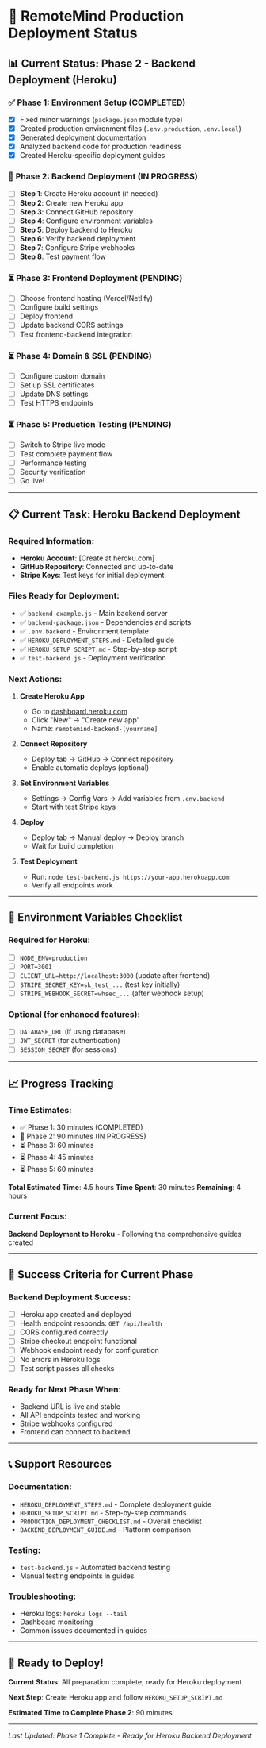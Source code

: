 # 🚀 RemoteMind Production Deployment Status

## 📊 **Current Status: Phase 2 - Backend Deployment (Heroku)**

### ✅ **Phase 1: Environment Setup (COMPLETED)**
- [x] Fixed minor warnings (`package.json` module type)
- [x] Created production environment files (`.env.production`, `.env.local`)
- [x] Generated deployment documentation
- [x] Analyzed backend code for production readiness
- [x] Created Heroku-specific deployment guides

### 🔄 **Phase 2: Backend Deployment (IN PROGRESS)**
- [ ] **Step 1**: Create Heroku account (if needed)
- [ ] **Step 2**: Create new Heroku app
- [ ] **Step 3**: Connect GitHub repository
- [ ] **Step 4**: Configure environment variables
- [ ] **Step 5**: Deploy backend to Heroku
- [ ] **Step 6**: Verify backend deployment
- [ ] **Step 7**: Configure Stripe webhooks
- [ ] **Step 8**: Test payment flow

### ⏳ **Phase 3: Frontend Deployment (PENDING)**
- [ ] Choose frontend hosting (Vercel/Netlify)
- [ ] Configure build settings
- [ ] Deploy frontend
- [ ] Update backend CORS settings
- [ ] Test frontend-backend integration

### ⏳ **Phase 4: Domain & SSL (PENDING)**
- [ ] Configure custom domain
- [ ] Set up SSL certificates
- [ ] Update DNS settings
- [ ] Test HTTPS endpoints

### ⏳ **Phase 5: Production Testing (PENDING)**
- [ ] Switch to Stripe live mode
- [ ] Test complete payment flow
- [ ] Performance testing
- [ ] Security verification
- [ ] Go live!

---

## 📋 **Current Task: Heroku Backend Deployment**

### **Required Information:**
- **Heroku Account**: [Create at heroku.com]
- **GitHub Repository**: Connected and up-to-date
- **Stripe Keys**: Test keys for initial deployment

### **Files Ready for Deployment:**
- ✅ `backend-example.js` - Main backend server
- ✅ `backend-package.json` - Dependencies and scripts
- ✅ `.env.backend` - Environment template
- ✅ `HEROKU_DEPLOYMENT_STEPS.md` - Detailed guide
- ✅ `HEROKU_SETUP_SCRIPT.md` - Step-by-step script
- ✅ `test-backend.js` - Deployment verification

### **Next Actions:**
1. **Create Heroku App**
   - Go to [dashboard.heroku.com](https://dashboard.heroku.com)
   - Click "New" → "Create new app"
   - Name: `remotemind-backend-[yourname]`

2. **Connect Repository**
   - Deploy tab → GitHub → Connect repository
   - Enable automatic deploys (optional)

3. **Set Environment Variables**
   - Settings → Config Vars → Add variables from `.env.backend`
   - Start with test Stripe keys

4. **Deploy**
   - Deploy tab → Manual deploy → Deploy branch
   - Wait for build completion

5. **Test Deployment**
   - Run: `node test-backend.js https://your-app.herokuapp.com`
   - Verify all endpoints work

---

## 🔧 **Environment Variables Checklist**

### **Required for Heroku:**
- [ ] `NODE_ENV=production`
- [ ] `PORT=3001`
- [ ] `CLIENT_URL=http://localhost:3000` (update after frontend)
- [ ] `STRIPE_SECRET_KEY=sk_test_...` (test key initially)
- [ ] `STRIPE_WEBHOOK_SECRET=whsec_...` (after webhook setup)

### **Optional (for enhanced features):**
- [ ] `DATABASE_URL` (if using database)
- [ ] `JWT_SECRET` (for authentication)
- [ ] `SESSION_SECRET` (for sessions)

---

## 📈 **Progress Tracking**

### **Time Estimates:**
- ✅ Phase 1: 30 minutes (COMPLETED)
- 🔄 Phase 2: 90 minutes (IN PROGRESS)
- ⏳ Phase 3: 60 minutes
- ⏳ Phase 4: 45 minutes
- ⏳ Phase 5: 60 minutes

**Total Estimated Time**: 4.5 hours
**Time Spent**: 30 minutes
**Remaining**: 4 hours

### **Current Focus:**
**Backend Deployment to Heroku** - Following the comprehensive guides created

---

## 🎯 **Success Criteria for Current Phase**

### **Backend Deployment Success:**
- [ ] Heroku app created and deployed
- [ ] Health endpoint responds: `GET /api/health`
- [ ] CORS configured correctly
- [ ] Stripe checkout endpoint functional
- [ ] Webhook endpoint ready for configuration
- [ ] No errors in Heroku logs
- [ ] Test script passes all checks

### **Ready for Next Phase When:**
- Backend URL is live and stable
- All API endpoints tested and working
- Stripe webhooks configured
- Frontend can connect to backend

---

## 📞 **Support Resources**

### **Documentation:**
- `HEROKU_DEPLOYMENT_STEPS.md` - Complete deployment guide
- `HEROKU_SETUP_SCRIPT.md` - Step-by-step commands
- `PRODUCTION_DEPLOYMENT_CHECKLIST.md` - Overall checklist
- `BACKEND_DEPLOYMENT_GUIDE.md` - Platform comparison

### **Testing:**
- `test-backend.js` - Automated backend testing
- Manual testing endpoints in guides

### **Troubleshooting:**
- Heroku logs: `heroku logs --tail`
- Dashboard monitoring
- Common issues documented in guides

---

## 🚀 **Ready to Deploy!**

**Current Status**: All preparation complete, ready for Heroku deployment

**Next Step**: Create Heroku app and follow `HEROKU_SETUP_SCRIPT.md`

**Estimated Time to Complete Phase 2**: 90 minutes

---

*Last Updated: Phase 1 Complete - Ready for Heroku Backend Deployment*
